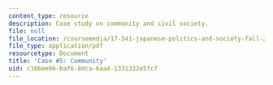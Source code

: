 ```yaml
---
content_type: resource
description: Case study on community and civil society.
file: null
file_location: /coursemedia/17-541-japanese-politics-and-society-fall-2008/c166ee06baf68dca6aa41331322e5fc7_case5.pdf
file_type: application/pdf
resourcetype: Document
title: 'Case #5: Community'
uid: c166ee06-baf6-8dca-6aa4-1331322e5fc7
---
```

